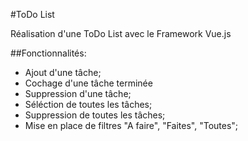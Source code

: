 #ToDo List

Réalisation d'une ToDo List avec le Framework Vue.js

##Fonctionnalités:
- Ajout d'une tâche;
- Cochage d'une tâche terminée
- Suppression d'une tâche;
- Séléction de toutes les tâches;
- Suppression de toutes les tâches;
- Mise en place de filtres "A faire", "Faites", "Toutes";
